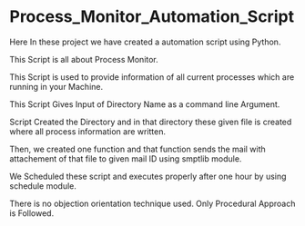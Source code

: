 # Process_Monitor_Automation_Script

Here In these project we have created a automation script using Python.

This Script is all about Process Monitor.

This Script is used to provide information of all current processes which are running in your Machine.

This Script Gives Input of Directory Name as a command line Argument.

Script Created the Directory and in that directory these given file is created where all process information are written.

Then, we created one function and that function sends the mail with attachement of that file to given mail ID using smptlib module.

We Scheduled these script and executes properly after one hour by using schedule module.

There is no objection orientation technique used. Only Procedural Approach is Followed.
